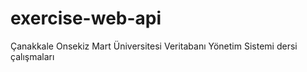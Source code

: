 # exercise-web-api
Çanakkale Onsekiz Mart Üniversitesi Veritabanı Yönetim Sistemi dersi çalışmaları
